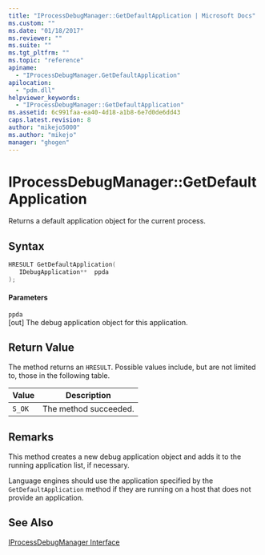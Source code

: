 ```yaml
---
title: "IProcessDebugManager::GetDefaultApplication | Microsoft Docs"
ms.custom: ""
ms.date: "01/18/2017"
ms.reviewer: ""
ms.suite: ""
ms.tgt_pltfrm: ""
ms.topic: "reference"
apiname: 
  - "IProcessDebugManager.GetDefaultApplication"
apilocation: 
  - "pdm.dll"
helpviewer_keywords: 
  - "IProcessDebugManager::GetDefaultApplication"
ms.assetid: 6c991faa-ea40-4d18-a1b8-6e7d0de6dd43
caps.latest.revision: 8
author: "mikejo5000"
ms.author: "mikejo"
manager: "ghogen"
---
```

# IProcessDebugManager::GetDefaultApplication
Returns a default application object for the current process.  
  
## Syntax  
  
```cpp
HRESULT GetDefaultApplication(  
   IDebugApplication**  ppda  
);  
```  
  
#### Parameters  
 `ppda`  
 [out] The debug application object for this application.  
  
## Return Value  
 The method returns an `HRESULT`. Possible values include, but are not limited to, those in the following table.  
  
|Value|Description|  
|-----------|-----------------|  
|`S_OK`|The method succeeded.|  
  
## Remarks  
 This method creates a new debug application object and adds it to the running application list, if necessary.  
  
 Language engines should use the application specified by the `GetDefaultApplication` method if they are running on a host that does not provide an application.  
  
## See Also  
 [IProcessDebugManager Interface](../../winscript/reference/iprocessdebugmanager-interface.md)